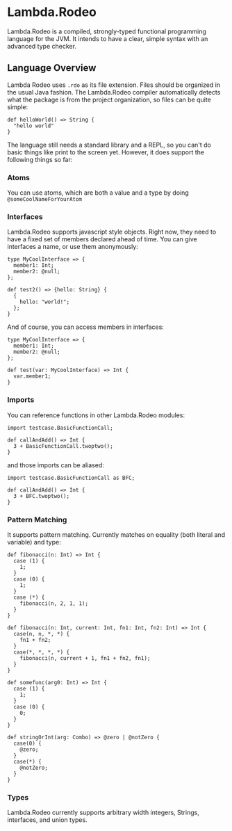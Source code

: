 # Lambda.Rodeo
Lambda.Rodeo is a compiled, strongly-typed functional programming language for the JVM. It intends to have a clear, simple syntax with an advanced type checker.

## Language Overview

Lambda Rodeo uses `.rdo` as its file extension. Files should be organized in the usual Java fashion. The Lambda.Rodeo compiler automatically detects what the package
is from the project organization, so files can be quite simple:

```
def helloWorld() => String {
  "hello world"
}
```

The language still needs a standard library and a REPL, so you can't do basic things like print to the screen yet. However, it does support the following things so far:

### Atoms

You can use atoms, which are both a value and a type by doing `@someCoolNameForYourAtom`

### Interfaces

Lambda.Rodeo supports javascript style objects. Right now, they need to have a fixed set of members declared ahead of time. You can give interfaces a name, or use them
anonymously:

```
type MyCoolInterface => {
  member1: Int;
  member2: @null;
};

def test2() => {hello: String} {
  {
    hello: "world!";
  };
}
```

And of course, you can access members in interfaces:

```
type MyCoolInterface => {
  member1: Int;
  member2: @null;
};

def test(var: MyCoolInterface) => Int {
  var.member1;
}
```


### Imports

You can reference functions in other Lambda.Rodeo modules:

```
import testcase.BasicFunctionCall;

def callAndAdd() => Int {
  3 + BasicFunctionCall.twoptwo();
}
```

and those imports can be aliased:

```
import testcase.BasicFunctionCall as BFC;

def callAndAdd() => Int {
  3 + BFC.twoptwo();
}
```

### Pattern Matching

It supports pattern matching. Currently matches on equality (both literal and variable) and type:

```
def fibonacci(n: Int) => Int {
  case (1) {
    1;
  }
  case (0) {
    1;
  }
  case (*) {
    fibonacci(n, 2, 1, 1);
  }
}

def fibonacci(n: Int, current: Int, fn1: Int, fn2: Int) => Int {
  case(n, n, *, *) {
    fn1 + fn2;
  }
  case(*, *, *, *) {
    fibonacci(n, current + 1, fn1 + fn2, fn1);
  }
}
```

```
def somefunc(arg0: Int) => Int {
  case (1) {
    1;
  }
  case (0) {
    0;
  }
}
```

```
def stringOrInt(arg: Combo) => @zero | @notZero {
  case(0) {
    @zero;
  }
  case(*) {
    @notZero;
  }
}
```

### Types

Lambda.Rodeo currently supports arbitrary width integers, Strings, interfaces, and union types.
